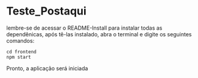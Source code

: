 # Teste_Postaqui
lembre-se de acessar o README-Install para instalar todas as dependênicas, após tê-las instalado, abra o terminal e digite os seguintes comandos:

```
cd frontend
npm start
```

Pronto, a aplicação será iniciada
